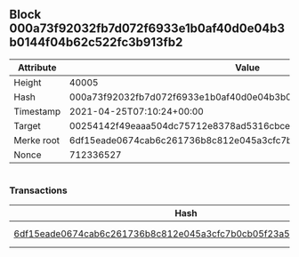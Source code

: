 ## Block 000a73f92032fb7d072f6933e1b0af40d0e04b3b0144f04b62c522fc3b913fb2

Attribute | Value
--- | ---
Height | 40005
Hash | 000a73f92032fb7d072f6933e1b0af40d0e04b3b0144f04b62c522fc3b913fb2
Timestamp | 2021-04-25T07:10:24+00:00
Target | 00254142f49eaaa504dc75712e8378ad5316cbcead634704b3734b6271167cc4
Merke root | 6df15eade0674cab6c261736b8c812e045a3cfc7b0cb05f23a562f1f4579aa39
Nonce | 712336527

```

```

### Transactions

Hash | Amount
--- | ---
[6df15eade0674cab6c261736b8c812e045a3cfc7b0cb05f23a562f1f4579aa39](6df15eade0674cab6c261736b8c812e045a3cfc7b0cb05f23a562f1f4579aa39.md) | 10.00000000 SKEPTI 

